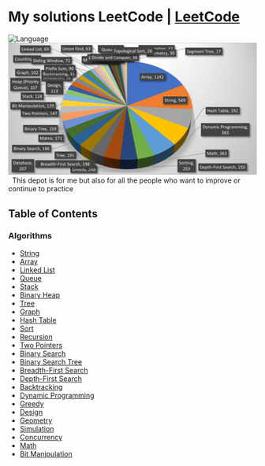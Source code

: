 # My solutions LeetCode | [LeetCode](https://leetcode.com/problemset/all/)
![Language](https://img.shields.io/badge/language-Javascript%20%20Modern%20%2FJava-orange.svg)&nbsp;
![LeetCode Patterns](https://github.com/stephenranaud/leetcode-my-solutions/blob/main/leetcode.png)&nbsp;
This depot is for me but also for all the people who want to improve or continue to practice

## Table of Contents

### Algorithms

* [String](https://github.com/stephenranaud/leetcode-my-solutions/#string)
* [Array](https://github.com/stephenranaud/leetcode-my-solutions/#array)
* [Linked List](https://github.com/stephenranaud/leetcode-my-solutions/#linked-list)
* [Queue](https://github.com/stephenranaud/leetcode-my-solutions/#queue)
* [Stack](https://github.com/stephenranaud/leetcode-my-solutions/#stack)
* [Binary Heap](https://github.com/stephenranaud/leetcode-my-solutions/#binary-heap)
* [Tree](https://github.com/stephenranaud/leetcode-my-solutions/#tree)
* [Graph](https://github.com/stephenranaud/leetcode-my-solutions/#graph)
* [Hash Table](https://github.com/stephenranaud/leetcode-my-solutions/#hash-table)
* [Sort](https://github.com/stephenranaud/leetcode-my-solutions/#sort)
* [Recursion](https://github.com/stephenranaud/leetcode-my-solutions/#recursion)
* [Two Pointers](https://github.com/stephenranaud/leetcode-my-solutions/#two-pointers)
* [Binary Search](https://github.com/stephenranaud/leetcode-my-solutions/#binary-search)
* [Binary Search Tree](https://github.com/stephenranaud/leetcode-my-solutions/#binary-search-tree)
* [Breadth-First Search](https://github.com/stephenranaud/leetcode-my-solutions/#breadth-first-search)
* [Depth-First Search](https://github.com/stephenranaud/leetcode-my-solutions/#depth-first-search)
* [Backtracking](https://github.com/stephenranaud/leetcode-my-solutions/#backtracking)
* [Dynamic Programming](https://github.com/stephenranaud/leetcode-my-solutions/#dynamic-programming)
* [Greedy](https://github.com/stephenranaud/leetcode-my-solutions/#greedy)
* [Design](https://github.com/stephenranaud/leetcode-my-solutions/#design)
* [Geometry](https://github.com/stephenranaud/leetcode-my-solutions/#geometry)
* [Simulation](https://github.com/stephenranaud/leetcode-my-solutions/#simulation)
* [Concurrency](https://github.com/stephenranaud/leetcode-my-solutions/#concurrency)
* [Math](https://github.com/stephenranaud/leetcode-my-solutions/#math)
* [Bit Manipulation](https://github.com/stephenranaud/leetcode-my-solutions/#bit-manipulation)
